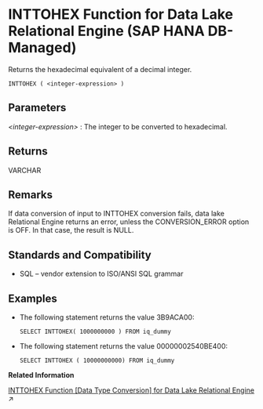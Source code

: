 <!-- loiocbe59f6c760e49a9ba1022e7d40f8642 -->

# INTTOHEX Function for Data Lake Relational Engine \(SAP HANA DB-Managed\)

Returns the hexadecimal equivalent of a decimal integer.



```
INTTOHEX ( <integer-expression> )
```



<a name="loiocbe59f6c760e49a9ba1022e7d40f8642__section_rbn_34h_trb"/>

## Parameters

 *<integer-expression\>*
 :   The integer to be converted to hexadecimal.

 

<a name="loiocbe59f6c760e49a9ba1022e7d40f8642__section_jcb_j4h_trb"/>

## Returns

VARCHAR



<a name="loiocbe59f6c760e49a9ba1022e7d40f8642__section_jss_p4h_trb"/>

## Remarks

If data conversion of input to INTTOHEX conversion fails, data lake Relational Engine returns an error, unless the CONVERSION\_ERROR option is OFF. In that case, the result is NULL.



<a name="loiocbe59f6c760e49a9ba1022e7d40f8642__section_cst_q4h_trb"/>

## Standards and Compatibility

-   SQL – vendor extension to ISO/ANSI SQL grammar



<a name="loiocbe59f6c760e49a9ba1022e7d40f8642__section_tld_r4h_trb"/>

## Examples

-   The following statement returns the value 3B9ACA00:

    ```
    SELECT INTTOHEX( 1000000000 ) FROM iq_dummy
    ```

-   The following statement returns the value 00000002540BE400:

    ```
    SELECT INTTOHEX ( 10000000000) FROM iq_dummy
    ```


**Related Information**  


[INTTOHEX Function [Data Type Conversion] for Data Lake Relational Engine](https://help.sap.com/viewer/19b3964099384f178ad08f2d348232a9/2023_1_QRC/en-US/a55971e984f21015845192079b46b239.html "Returns the hexadecimal equivalent of a decimal integer.") :arrow_upper_right:

